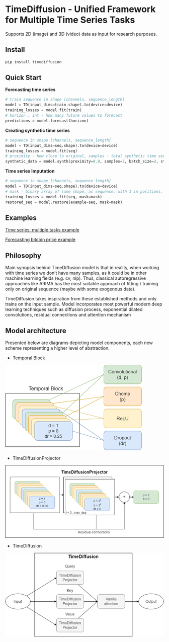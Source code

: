 # TimeDiffusion - Unified Framework for Multiple Time Series Tasks

Supports 2D (image) and 3D (video) data as input for research purposes.

## Install

```bash
pip install timediffusion
```


## Quick Start

**Forecasting time series**

```python
# train sequence in shape [channels, sequence_length]
model = TD(input_dims=train.shape).to(device=device)
training_losses = model.fit(train)
# horizon : int - how many future values to forecast
predictions = model.forecast(horizon)
```

**Creating synthetic time series**

```python
# sequence in shape [channels, sequence_length]
model = TD(input_dims=seq.shape).to(device=device)
training_losses = model.fit(seq)
# proximity - how close to original, samples - total synthetic time series
synthetic_data = model.synth(proximity=0.9, samples=3, batch_size=2, step_granulation=10)
```

**Time series Imputation**

```python
# sequence in shape [channels, sequence_length]
model = TD(input_dims=seq.shape).to(device=device)
# mask - binary array of same shape, as sequence, with 1 in positions, that are unknown
training_losses = model.fit(seq, mask=mask)
restored_seq = model.restore(example=seq, mask=mask)
```

## Examples

[Time series: multiple tasks example](./examples/example_1d_data.ipynb)

[Forecasting bitcoin price example](./examples/bitcoin_forecast.ipynb)

## Philosophy

Main synopsis behind TimeDiffusion model is that in reality, when working with time series we don’t have many samples, as it could be in other machine learning fields (e.g. cv, nlp). Thus, classical autoregressive approaches like ARIMA has the most suitable approach of fitting / training only on original sequence (maybe with some exogenous data).

TimeDiffusion takes inspiration from these established methods and only trains on the input sample. Model incorporates most powerful modern deep learning techniques such as diffusion process, exponential dilated convolutions, residual connections and attention mechanism

## Model architecture

Presented below are diagrams depicting model components, each new scheme representing a higher level of abstraction.

* Temporal Block

![Temporal Block Architecture image](https://github.com/timetoai/TimeDiffusion/blob/55d47ec9f570e43d636cee0014b50e4e72892830/handout/imgs/TemporalBlock.png)

* TimeDiffusionProjector

![TimeDiffusionProjector Architecture image](https://github.com/timetoai/TimeDiffusion/blob/55d47ec9f570e43d636cee0014b50e4e72892830/handout/imgs/TDP_architecture.png)

* TimeDiffusion

![TimeDiffusion Architecture image](https://github.com/timetoai/TimeDiffusion/blob/55d47ec9f570e43d636cee0014b50e4e72892830/handout/imgs/TD_architecture.png)
